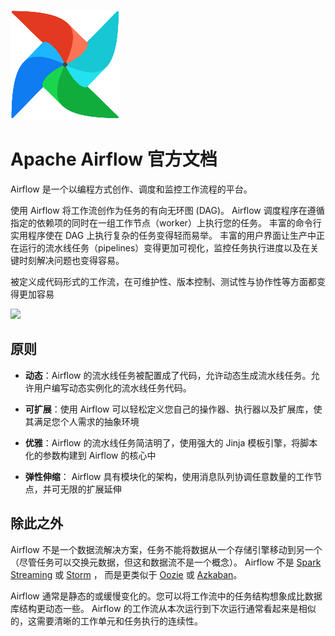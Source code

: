 ![](.Home_images/e00a7b43.png)
# Apache Airflow 官方文档

Airflow 是一个以编程方式创作、调度和监控工作流程的平台。

使用 Airflow 将工作流创作为任务的有向无环图 (DAG)。 
Airflow 调度程序在遵循指定的依赖项的同时在一组工作节点（worker）上执行您的任务。
丰富的命令行实用程序使在 DAG 上执行复杂的任务变得轻而易举。
丰富的用户界面让生产中正在运行的流水线任务（pipelines）变得更加可视化，监控任务执行进度以及在关键时刻解决问题也变得容易。

被定义成代码形式的工作流，在可维护性、版本控制、测试性与协作性等方面都变得更加容易

<img src="https://airflow.apache.org/docs/apache-airflow/stable/_images/airflow.gif" />


## 原则

 - **动态**：Airflow 的流水线任务被配置成了代码，允许动态生成流水线任务。允许用户编写动态实例化的流水线任务代码。

 - **可扩展**：使用 Airflow 可以轻松定义您自己的操作器、执行器以及扩展库，使其满足您个人需求的抽象环境
 
 - **优雅**：Airflow 的流水线任务简洁明了，使用强大的 Jinja 模板引擎，将脚本化的参数构建到 Airflow 的核心中
 
 - **弹性伸缩**： Airflow 具有模块化的架构，使用消息队列协调任意数量的工作节点，并可无限的扩展延伸
 
## 除此之外

Airflow 不是一个数据流解决方案，任务不能将数据从一个存储引擎移动到另一个（尽管任务可以交换元数据，但这和数据流不是一个概念）。
Airflow 不是 [Spark Streaming](http://spark.apache.org/streaming/) 或 [Storm](https://storm.apache.org/) ，
而是更类似于 [Oozie](http://oozie.apache.org/) 或 [Azkaban](https://azkaban.github.io/)。

Airflow 通常是静态的或缓慢变化的。您可以将工作流中的任务结构想象成比数据库结构更动态一些。
Airflow 的工作流从本次运行到下次运行通常看起来是相似的，这需要清晰的工作单元和任务执行的连续性。